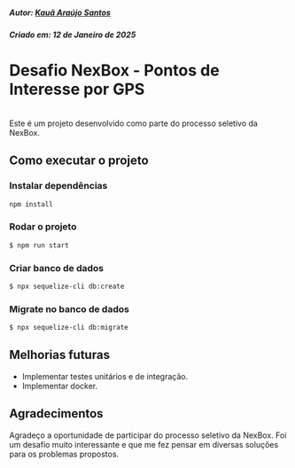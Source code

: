 ##### Autor: [Kauã Araújo Santos](https://www.linkedin.com/in/kau%C3%A3-ara%C3%BAjo-79b185233/)
##### Criado em: 12 de Janeiro de 2025


# Desafio NexBox - Pontos de Interesse por GPS
</br>
Este é um projeto desenvolvido como parte do processo seletivo da NexBox.

</br>

## Como executar o projeto

### Instalar dependências
```bash
npm install
```

### Rodar o projeto
```bash
$ npm run start
```

### Criar banco de dados 
```bash
$ npx sequelize-cli db:create
```

### Migrate no banco de dados
```bash
$ npx sequelize-cli db:migrate
```



## Melhorias futuras

- Implementar testes unitários e de integração.
- Implementar docker.


## Agradecimentos
Agradeço a oportunidade de participar do processo seletivo da NexBox. Foi um desafio muito interessante e que me fez pensar em diversas soluções para os problemas propostos.
